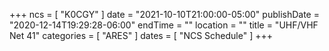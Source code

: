 +++
ncs = [ "K0CGY" ]
date = "2021-10-10T21:00:00-05:00"
publishDate = "2020-12-14T19:29:28-06:00"
endTime = ""
location = ""
title = "UHF/VHF Net 41"
categories = [ "ARES" ]
dates = [ "NCS Schedule" ]
+++
